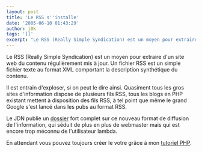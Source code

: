 ```yaml
---
layout: post
title: 'Le RSS s''installe'
date: '2005-06-10 01:43:29'
author: j0k
tags: '[]'
excerpt: "Le RSS (Really Simple Syndication) est un moyen pour extraire d'un site web du contenu régulièrement mis à jour. Un fichier RSS est un simple fichier texte au format XML comportant la description synthétique du contenu.     \nIl est entrain d'exploser, si on peut le dire ainsi. Quasiment tous les gros sites d'information dispose de plusieurs fils RSS, tous les      …"
---
```


Le RSS (Really Simple Syndication) est un moyen pour extraire d'un site web du contenu régulièrement mis à jour. Un fichier RSS est un simple fichier texte au format XML comportant la description synthétique du contenu.

Il est entrain d'exploser, si on peut le dire ainsi. Quasiment tous les gros sites d'information dispose de plusieurs fils RSS, tous les blogs en PHP existant mettent à disposition des fils RSS, à tel point que même le grand Google s'est lancé dans les pubs au format RSS.

Le JDN publie un [dossier](http://solutions.journaldunet.com/0505/050527_special_rss.shtml) fort complet sur ce nouveau format de diffusion de l'information, qui séduit de plus en plus de webmaster mais qui est encore trop méconnu de l'utilisateur lambda.

En attendant vous pouvez toujours créer le votre grâce à mon [tutoriel PHP](http://www.j0k3r.net/php-creer-un-fil-rss-pour-votre-site-21.html).
